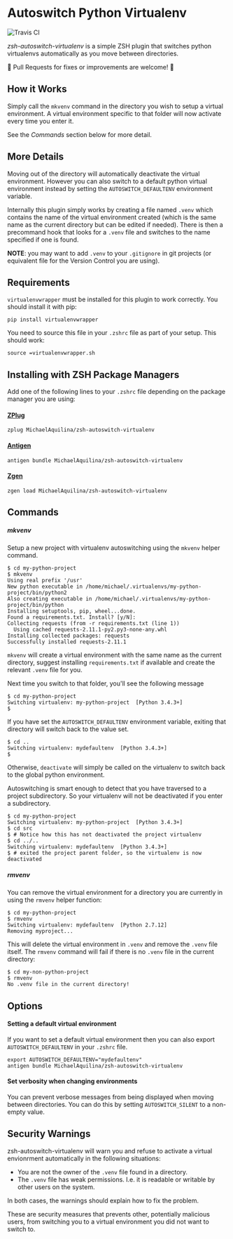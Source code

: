 Autoswitch Python Virtualenv
============================

![Travis CI](https://travis-ci.org/MichaelAquilina/zsh-autoswitch-virtualenv#)

*zsh-autoswitch-virtualenv* is a simple ZSH plugin that switches python virtualenvs automatically as
you move between directories.

:tada: Pull Requests for fixes or improvements are welcome! :tada:

How it Works
------------

Simply call the `mkvenv` command in the directory you wish to setup a virtual environment.
A virtual environment specific to that folder will now activate every time you enter it.

See the *Commands* section below for more detail.

More Details
------------

Moving out of the directory will automatically deactivate the virtual environment. However you can
also switch to a default python virtual environment instead by setting the `AUTOSWITCH_DEFAULTENV`
environment variable.

Internally this plugin simply works by creating a file named `.venv` which contains the name of the
virtual environment created (which is the same name as the current directory but can be edited if
needed). There is then a precommand hook that looks for a `.venv` file and switches to the name
specified if one is found.

**NOTE**: you may want to add `.venv` to your `.gitignore` in git projects (or equivalent file for
the Version Control you are using).

Requirements
------------

`virtualenvwrapper` must be installed for this plugin to work correctly. You should install it with pip:

```
pip install virtualenvwrapper
```

You need to source this file in your `.zshrc` file as part of your setup. This should work:

```
source =virtualenvwrapper.sh
```

Installing with ZSH Package Managers
-------------------------------------

Add one of the following lines to your `.zshrc` file depending on the package manager you are using:

#### [ZPlug](https://github.com/zplug/zplug)
```
zplug MichaelAquilina/zsh-autoswitch-virtualenv
```

#### [Antigen](https://github.com/zsh-users/antigen)
```
antigen bundle MichaelAquilina/zsh-autoswitch-virtualenv
```

#### [Zgen](https://github.com/tarjoilija/zgen)
```
zgen load MichaelAquilina/zsh-autoswitch-virtualenv
```

Commands
--------

##### mkvenv

Setup a new project with virtualenv autoswitching using the `mkvenv` helper command.

```
$ cd my-python-project
$ mkvenv
Using real prefix '/usr'
New python executable in /home/michael/.virtualenvs/my-python-project/bin/python2
Also creating executable in /home/michael/.virtualenvs/my-python-project/bin/python
Installing setuptools, pip, wheel...done.
Found a requirements.txt. Install? [y/N]:
Collecting requests (from -r requirements.txt (line 1))
  Using cached requests-2.11.1-py2.py3-none-any.whl
Installing collected packages: requests
Successfully installed requests-2.11.1
```

`mkvenv` will create a virtual environment with the same name as the current directory, suggest
installing `requirements.txt` if available and create the relevant `.venv` file for you.

Next time you switch to that folder, you'll see the following message

```
$ cd my-python-project
Switching virtualenv: my-python-project  [Python 3.4.3+]
$
```

If you have set the `AUTOSWITCH_DEFAULTENV` environment variable, exiting that directory will switch
back to the value set.

```
$ cd ..
Switching virtualenv: mydefaultenv  [Python 3.4.3+]
$
```

Otherwise, `deactivate` will simply be called on the virtualenv to switch back to the global
python environment.

Autoswitching is smart enough to detect that you have traversed to a project subdirectory. So your
virtualenv will not be deactivated if you enter a subdirectory.

```
$ cd my-python-project
Switching virtualenv: my-python-project  [Python 3.4.3+]
$ cd src
$ # Notice how this has not deactivated the project virtualenv
$ cd ../..
Switching virtualenv: mydefaultenv  [Python 3.4.3+]
$ # exited the project parent folder, so the virtualenv is now deactivated
```

##### rmvenv

You can remove the virtual environment for a directory you are currently in using the `rmvenv`
helper function:

```
$ cd my-python-project
$ rmvenv
Switching virtualenv: mydefaultenv  [Python 2.7.12]
Removing myproject...
```

This will delete the virtual environment in `.venv` and remove the `.venv` file itself. The `rmvenv`
command will fail if there is no `.venv` file in the current directory:

```
$ cd my-non-python-project
$ rmvenv
No .venv file in the current directory!
```

Options
-------


#### Setting a default virtual environment

If you want to set a default virtual environment then you can also export `AUTOSWITCH_DEFAULTENV` in
your `.zshrc` file.

```
export AUTOSWITCH_DEFAULTENV="mydefaultenv"
antigen bundle MichaelAquilina/zsh-autoswitch-virtualenv
```

#### Set verbosity when changing environments

You can prevent verbose messages from being displayed when moving between directories.
You can do this by setting `AUTOSWITCH_SILENT` to a non-empty value.


Security Warnings
-----------------

zsh-autoswitch-virtualenv will warn you and refuse to activate a virtual envionrment automatically in the following situations:

* You are not the owner of the `.venv` file found in a directory.
* The `.venv` file has weak permissions. I.e. it is readable or writable by other users on the system.

In both cases, the warnings should explain how to fix the problem.

These are security measures that prevents other, potentially malicious users, from switching you to a virtual
environment you did not want to switch to.
